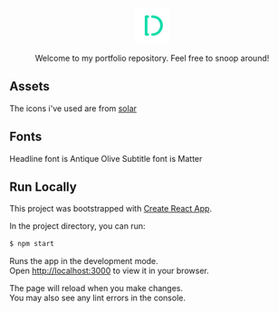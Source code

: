 
<div align="center">
  <img src="https://github.com/SarfDime/portfolio/blob/master/public/logo.svg" alt="Logo Alt Text"/>
</div>
<p align="center">Welcome to my portfolio repository. Feel free to snoop around!</p>

## Assets 
The icons i've used are from [solar](https://solariconset.com/)

## Fonts
Headline font is Antique Olive 
Subtitle font is Matter

## Run Locally

This project was bootstrapped with [Create React App](https://github.com/facebook/create-react-app).

In the project directory, you can run:

```bash
$ npm start
```
Runs the app in the development mode.\
Open [http://localhost:3000](http://localhost:3000) to view it in your browser.

The page will reload when you make changes.\
You may also see any lint errors in the console.

